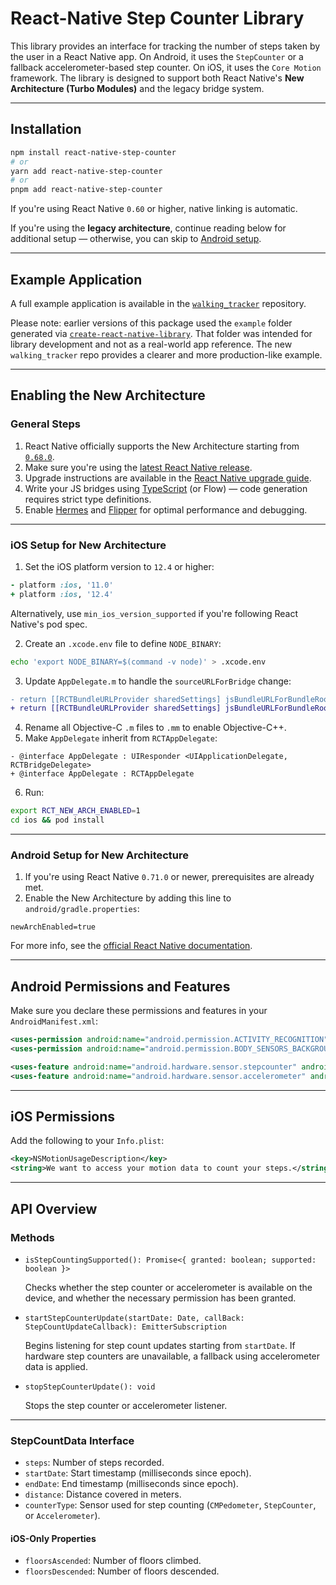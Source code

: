 # React-Native Step Counter Library

This library provides an interface for tracking the number of steps taken by the user in a React Native app. On Android, it uses the `StepCounter` or a fallback accelerometer-based step counter. On iOS, it uses the `Core Motion` framework. The library is designed to support both React Native's **New Architecture (Turbo Modules)** and the legacy bridge system.

---

## Installation

```bash
npm install react-native-step-counter
# or
yarn add react-native-step-counter
# or
pnpm add react-native-step-counter
```

If you're using React Native `0.60` or higher, native linking is automatic.

If you're using the **legacy architecture**, continue reading below for additional setup — otherwise, you can skip to [Android setup](#android).

---

## Example Application

A full example application is available in the [`walking_tracker`](https://github.com/AndrewDongminYoo/walking_tracker) repository.

Please note: earlier versions of this package used the `example` folder generated via [`create-react-native-library`](https://github.com/callstack/react-native-builder-bob). That folder was intended for library development and not as a real-world app reference. The new `walking_tracker` repo provides a clearer and more production-like example.

---

## Enabling the New Architecture

### General Steps

1. React Native officially supports the New Architecture starting from [`0.68.0`](https://reactnative.dev/blog/2022/03/30/version-068#opting-in-to-the-new-architecture).
2. Make sure you're using the [latest React Native release](https://github.com/facebook/react-native/releases/latest).
3. Upgrade instructions are available in the [React Native upgrade guide](https://reactnative.dev/docs/upgrading).
4. Write your JS bridges using [TypeScript](https://www.typescriptlang.org/) (or Flow) — code generation requires strict type definitions.
5. Enable [Hermes](https://reactnative.dev/docs/hermes) and [Flipper](https://fbflipper.com/) for optimal performance and debugging.

---

### iOS Setup for New Architecture

1. Set the iOS platform version to `12.4` or higher:

```ruby
- platform :ios, '11.0'
+ platform :ios, '12.4'
```
Alternatively, use `min_ios_version_supported` if you're following React Native's pod spec.

2. Create an `.xcode.env` file to define `NODE_BINARY`:

```bash
echo 'export NODE_BINARY=$(command -v node)' > .xcode.env
```

3. Update `AppDelegate.m` to handle the `sourceURLForBridge` change:

```diff
- return [[RCTBundleURLProvider sharedSettings] jsBundleURLForBundleRoot:@"index" fallbackResource:nil];
+ return [[RCTBundleURLProvider sharedSettings] jsBundleURLForBundleRoot:@"index"];
```

4. Rename all Objective-C `.m` files to `.mm` to enable Objective-C++.
5. Make `AppDelegate` inherit from `RCTAppDelegate`:

```objc
- @interface AppDelegate : UIResponder <UIApplicationDelegate, RCTBridgeDelegate>
+ @interface AppDelegate : RCTAppDelegate
```

6. Run:

```bash
export RCT_NEW_ARCH_ENABLED=1
cd ios && pod install
```

---

### Android Setup for New Architecture

1. If you're using React Native `0.71.0` or newer, prerequisites are already met.
2. Enable the New Architecture by adding this line to `android/gradle.properties`:

```properties
newArchEnabled=true
```

For more info, see the [official React Native documentation](https://reactnative.dev/docs/new-architecture-intro).

---

## Android Permissions and Features

Make sure you declare these permissions and features in your `AndroidManifest.xml`:

```xml
<uses-permission android:name="android.permission.ACTIVITY_RECOGNITION" />
<uses-permission android:name="android.permission.BODY_SENSORS_BACKGROUND" />

<uses-feature android:name="android.hardware.sensor.stepcounter" android:required="false" />
<uses-feature android:name="android.hardware.sensor.accelerometer" android:required="true" />
```

---

## iOS Permissions

Add the following to your `Info.plist`:

```xml
<key>NSMotionUsageDescription</key>
<string>We want to access your motion data to count your steps.</string>
```

---

## API Overview

### Methods

- `isStepCountingSupported(): Promise<{ granted: boolean; supported: boolean }>`
  
  Checks whether the step counter or accelerometer is available on the device, and whether the necessary permission has been granted.

- `startStepCounterUpdate(startDate: Date, callBack: StepCountUpdateCallback): EmitterSubscription`

  Begins listening for step count updates starting from `startDate`. If hardware step counters are unavailable, a fallback using accelerometer data is applied.

- `stopStepCounterUpdate(): void`

  Stops the step counter or accelerometer listener.

---

### StepCountData Interface

- `steps`: Number of steps recorded.
- `startDate`: Start timestamp (milliseconds since epoch).
- `endDate`: End timestamp (milliseconds since epoch).
- `distance`: Distance covered in meters.
- `counterType`: Sensor used for step counting (`CMPedometer`, `StepCounter`, or `Accelerometer`).

#### iOS-Only Properties

- `floorsAscended`: Number of floors climbed.
- `floorsDescended`: Number of floors descended.
